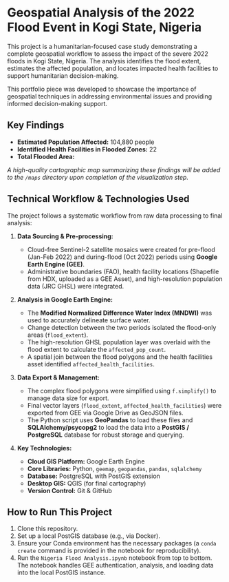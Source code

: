 # Geospatial Analysis of the 2022 Flood Event in Kogi State, Nigeria

This project is a humanitarian-focused case study demonstrating a complete geospatial workflow to assess the impact of the severe 2022 floods in Kogi State, Nigeria. The analysis identifies the flood extent, estimates the affected population, and locates impacted health facilities to support humanitarian decision-making.

This portfolio piece was developed to showcase the importance of geospatial techniques in addressing environmental issues and providing informed decision-making support. 

## Key Findings

*   **Estimated Population Affected:** 104,880 people
*   **Identified Health Facilities in Flooded Zones:** 22
*   **Total Flooded Area:** 

_A high-quality cartographic map summarizing these findings will be added to the `/maps` directory upon completion of the visualization step._

## Technical Workflow & Technologies Used

The project follows a systematic workflow from raw data processing to final analysis:

1.  **Data Sourcing & Pre-processing:**
    *   Cloud-free Sentinel-2 satellite mosaics were created for pre-flood (Jan-Feb 2022) and during-flood (Oct 2022) periods using **Google Earth Engine (GEE)**.
    *   Administrative boundaries (FAO), health facility locations (Shapefile from HDX, uploaded as a GEE Asset), and high-resolution population data (JRC GHSL) were integrated.

2.  **Analysis in Google Earth Engine:**
    *   The **Modified Normalized Difference Water Index (MNDWI)** was used to accurately delineate surface water.
    *   Change detection between the two periods isolated the flood-only areas (`flood_extent`).
    *   The high-resolution GHSL population layer was overlaid with the flood extent to calculate the `affected_pop_count`.
    *   A spatial join between the flood polygons and the health facilities asset identified `affected_health_facilities`.

3.  **Data Export & Management:**
    *   The complex flood polygons were simplified using `f.simplify()` to manage data size for export.
    *   Final vector layers (`flood_extent`, `affected_health_facilities`) were exported from GEE via Google Drive as GeoJSON files.
    *   The Python script uses **GeoPandas** to load these files and **SQLAlchemy/psycopg2** to load the data into a **PostGIS / PostgreSQL** database for robust storage and querying.

4.  **Key Technologies:**
    *   **Cloud GIS Platform:** Google Earth Engine
    *   **Core Libraries:** Python, `geemap`, `geopandas`, `pandas`, `sqlalchemy`
    *   **Database:** PostgreSQL with PostGIS extension
    *   **Desktop GIS:** QGIS (for final cartography)
    *   **Version Control:** Git & GitHub

## How to Run This Project

1.  Clone this repository.
2.  Set up a local PostGIS database (e.g., via Docker).
3.  Ensure your Conda environment has the necessary packages (a `conda create` command is provided in the notebook for reproducibility).
4.  Run the `Nigeria Flood Analysis.ipynb` notebook from top to bottom. The notebook handles GEE authentication, analysis, and loading data into the local PostGIS instance.
